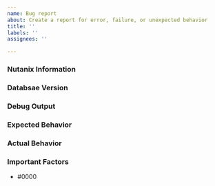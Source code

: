 ```yaml
---
name: Bug report
about: Create a report for error, failure, or unexpected behavior
title: ''
labels: ''
assignees: ''

---
```


### Nutanix Information
<!-- 
Please provide the version of:
 - Nutanix Cluster (Prism Element / AOS)
 - Nutanix Prism Central
 - Nutanix Database Service
 - Nutanix Database Operator
-->


### Databsae Version
<!--- Please provide the Rancher Node Driver version --->

### Debug Output
<!---
Please provide a link to a GitHub Gist containing the complete trace output. Please do NOT paste the debug output in the issue; just paste a link to the Gist.
--->

### Expected Behavior
<!--- What should have happened? --->

### Actual Behavior
<!--- What actually happened? --->


### Important Factors
<!--- Are there anything atypical about your accounts that we should know? --- >

### References
<!---
Information about referencing Github Issues: https://help.github.com/articles/basic-writing-and-formatting-syntax/#referencing-issues-and-pull-requests
Are there any other GitHub issues (open or closed) or pull requests that should be linked here? Vendor documentation? For example:
--->
* #0000 <!---Github Issue number --->